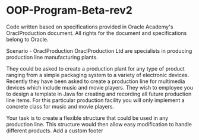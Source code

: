 # OOP-Program-Beta-rev2

Code written based on specifications provided in Oracle Academy's OraclProduction document. All rights for the document and specifications belong to Oracle.

Scenario - OraclProduction OraclProduction Ltd are specialists in producing production line manufacturing plants.

They could be asked to create a production plant for any type of product ranging from a simple packaging system to a variety of electronic devices. Recently they have been asked to create a production line for multimedia devices which include music and movie players. They wish to employee you to design a template in Java for creating and recording all future production line items. For this particular production facility you will only implement a concrete class for music and movie players.

Your task is to create a flexible structure that could be used in any production line. This structure would then allow easy modification to handle different products.
 Add a custom footer
